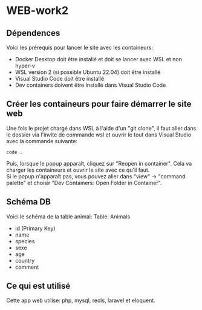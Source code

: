 # WEB-work2

## Dépendences
Voici les prérequis pour lancer le site avec les containeurs:

- Docker Desktop doit être installé et doit se lancer avec WSL et non hyper-v
- WSL version 2 (si possible Ubuntu 22.04) doit être installé
- Visual Studio Code doit être installé
- Dev containers doivent être installé dans Visual Studio Code

## Créer les containeurs pour faire démarrer le site web
Une fois le projet chargé dans WSL à l'aide d'un "git clone", il faut aller dans le dossier via l'invite de commande wsl et ouvrir le tout dans Visual Studio avec la commande suivante:
```
code .
```
  
Puis, lorsque le popup apparaît, cliquez sur "Reopen in container". Cela va charger les containeurs et ouvrir le site avec ce qu'il faut.   
Si le popup n'apparaît pas, vous pouvez aller dans "view" -> "command palette" et choisir "Dev Containers: Open Folder in Container".
   

## Schéma DB
Voici le schéma de la table animal:
Table: Animals
- id (Primary Key)
- name
- species
- sexe
- age
- country
- comment

## Ce qui est utilisé
Cette app web utilise:
php, mysql, redis, laravel et eloquent.   

